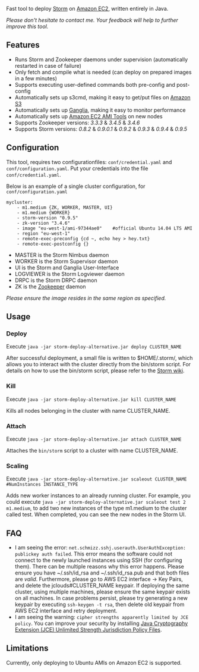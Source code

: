 Fast tool to deploy [Storm](https://github.com/apache/incubator-storm) on [Amazon EC2](http://aws.amazon.com/ec2/), written entirely in Java.

_Please don't hesitate to contact me. Your feedback will help to further improve this tool._

## Features
+ Runs Storm and Zookeeper daemons under supervision (automatically restarted in case of failure)
+ Only fetch and compile what is needed (can deploy on prepared images in a few minutes)
+ Supports executing user-defined commands both pre-config and post-config
+ Automatically sets up s3cmd, making it easy to get/put files on [Amazon S3](http://aws.amazon.com/s3/)
+ Automatically sets up [Ganglia](http://ganglia.sourceforge.net/), making it easy to monitor performance
+ Automatically sets up [Amazon EC2 AMI Tools](http://docs.aws.amazon.com/AWSEC2/latest/CommandLineReference/ami-tools.html) on new nodes
+ Supports Zookeeper versions: _3.3.3_ & _3.4.5_ & _3.4.6_
+ Supports Storm versions: _0.8.2_ & _0.9.0.1_ & _0.9.2_ & _0.9.3_ & _0.9.4_ & _0.9.5_

## Configuration
This tool, requires two configurationfiles: `conf/credential.yaml` and `conf/configuration.yaml`. Put your credentials into the file `conf/credential.yaml`. 

Below is an example of a single cluster configuration, for `conf/configuration.yaml`

```
mycluster:
    - m1.medium {ZK, WORKER, MASTER, UI}
    - m1.medium {WORKER}
    - storm-version "0.9.5"
    - zk-version "3.4.6"
    - image "eu-west-1/ami-97344ae0" 	#official Ubuntu 14.04 LTS AMI
    - region "eu-west-1"
    - remote-exec-preconfig {cd ~, echo hey > hey.txt}
    - remote-exec-postconfig {}
```
+ MASTER is the Storm Nimbus daemon
+ WORKER is the Storm Supervisor daemon
+ UI is the Storm and Ganglia User-Interface
+ LOGVIEWER is the Storm Logviewer daemon
+ DRPC is the Storm DRPC daemon
+ ZK is the [Zookeeper](http://zookeeper.apache.org) daemon

_Please ensure the image resides in the same region as specified._

## Usage

### Deploy
Execute `java -jar storm-deploy-alternative.jar deploy CLUSTER_NAME`

After successful deployment, a small file is written to $HOME/.storm/, which allows you to interact with the cluster directly from the bin/storm script. For details on how to use the bin/storm script, please refer to the [Storm wiki](https://github.com/nathanmarz/storm/wiki).

### Kill
Execute `java -jar storm-deploy-alternative.jar kill CLUSTER_NAME`

Kills all nodes belonging in the cluster with name CLUSTER_NAME.

### Attach
Execute `java -jar storm-deploy-alternative.jar attach CLUSTER_NAME`

Attaches the `bin/storm` script to a cluster with name CLUSTER_NAME.

### Scaling
Execute `java -jar storm-deploy-alternative.jar scaleout CLUSTER_NAME #NumInstances INSTANCE_TYPE`

Adds new worker instances to an already running cluster. For example, you could execute `java -jar storm-deploy-alternative.jar scaleout test 2 m1.medium`, to add two new instances of the type m1.medium to the cluster called test. When completed, you can see the new nodes in the Storm UI.

## FAQ
+ I am seeing the error: `net.schmizz.sshj.userauth.UserAuthException: publickey auth failed`. This error means the software could not connect to the newly launched instances using SSH (for configuring them). There can be multiple reasons why this error happens. Please ensure you have ~/.ssh/id_rsa and ~/.ssh/id_rsa.pub and that both files are _valid_. Furthermore, please go to AWS EC2 interface -> Key Pairs, and delete the jclouds#CLUSTER_NAME keypair. If deploying the same cluster, using multiple machines, please ensure the same keypair exists on all machines. In case problems persist, please try generating a new keypair by executing `ssh-keygen -t rsa`, then delete old keypair from AWS EC2 interface and retry deployment.
+ I am seeing the warning: `cipher strengths apparently limited by JCE policy`. You can improve your security by installing [Java Cryptography Extension (JCE) Unlimited Strength Jurisdiction Policy Files](http://www.oracle.com/technetwork/java/javase/downloads/index.html).

## Limitations
Currently, only deploying to Ubuntu AMIs on Amazon EC2 is supported.
